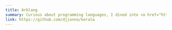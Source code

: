 ```yaml
---
title: Arklang
summary: Curious about programming languages, I dived into <a href="https://craftinginterpreters.com/">craftinginterpreters.com</a> and learned how to implement an object-oriented language. Inspired by this, I took my learnings and made my own language with it's own syntax and some cool quirks.
link: https://github.com/djjonno/kerala
---
```

